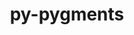 ---
title: "py-pygments"
layout: cache
categories: [package, develop-2023-06-04]
meta: {"versions": ["2.13.0"], "compilers": ["gcc@=11.1.0", "gcc@=11.3.0"], "oss": ["ubuntu20.04", "ubuntu22.04"], "platforms": ["linux"], "targets": ["ppc64le", "x86_64_v3"], "stacks": ["data-vis-sdk", "e4s", "e4s-power", "ml-linux-x86_64-cpu", "ml-linux-x86_64-cuda", "root"], "num_specs": 11, "num_specs_by_stack": {"root": 11, "e4s-power": 3, "data-vis-sdk": 4, "e4s": 3, "ml-linux-x86_64-cpu": 1, "ml-linux-x86_64-cuda": 1}}
spec_details: [{"hash": "lwu2ifpjfs3ooa4kel4berjvowjjjqw7", "compiler": "gcc@=11.1.0", "versions": ["2.13.0"], "os": "ubuntu20.04", "platform": "linux", "target": "ppc64le", "variants": ["build_system=python_pip"], "stacks": ["root", "e4s-power"], "size": "-", "tarball": "https://binaries.spack.io/develop-2023-06-04/build_cache/linux-ubuntu20.04-ppc64le/gcc-11.1.0/py-pygments-2.13.0/linux-ubuntu20.04-ppc64le-gcc-11.1.0-py-pygments-2.13.0-lwu2ifpjfs3ooa4kel4berjvowjjjqw7.spack"}, {"hash": "bpadp64zzqfjl5dfwhjcd6leln5bnpej", "compiler": "gcc@=11.1.0", "versions": ["2.13.0"], "os": "ubuntu20.04", "platform": "linux", "target": "ppc64le", "variants": ["build_system=python_pip"], "stacks": ["root", "e4s-power"], "size": "-", "tarball": "https://binaries.spack.io/develop-2023-06-04/build_cache/linux-ubuntu20.04-ppc64le/gcc-11.1.0/py-pygments-2.13.0/linux-ubuntu20.04-ppc64le-gcc-11.1.0-py-pygments-2.13.0-bpadp64zzqfjl5dfwhjcd6leln5bnpej.spack"}, {"hash": "7vfq5cka7s6vcejoxldpdp2gg2xgleiv", "compiler": "gcc@=11.1.0", "versions": ["2.13.0"], "os": "ubuntu20.04", "platform": "linux", "target": "ppc64le", "variants": ["build_system=python_pip"], "stacks": ["root", "e4s-power"], "size": "-", "tarball": "https://binaries.spack.io/develop-2023-06-04/build_cache/linux-ubuntu20.04-ppc64le/gcc-11.1.0/py-pygments-2.13.0/linux-ubuntu20.04-ppc64le-gcc-11.1.0-py-pygments-2.13.0-7vfq5cka7s6vcejoxldpdp2gg2xgleiv.spack"}, {"hash": "bs3l2fayxk3iwb45nb6wewovxmib53jw", "compiler": "gcc@=11.1.0", "versions": ["2.13.0"], "os": "ubuntu20.04", "platform": "linux", "target": "x86_64_v3", "variants": ["build_system=python_pip"], "stacks": ["root", "data-vis-sdk"], "size": "-", "tarball": "https://binaries.spack.io/develop-2023-06-04/build_cache/linux-ubuntu20.04-x86_64_v3/gcc-11.1.0/py-pygments-2.13.0/linux-ubuntu20.04-x86_64_v3-gcc-11.1.0-py-pygments-2.13.0-bs3l2fayxk3iwb45nb6wewovxmib53jw.spack"}, {"hash": "en5erb4uafk625bjope4z7sfpxblqou4", "compiler": "gcc@=11.1.0", "versions": ["2.13.0"], "os": "ubuntu20.04", "platform": "linux", "target": "x86_64_v3", "variants": ["build_system=python_pip"], "stacks": ["root", "data-vis-sdk"], "size": "-", "tarball": "https://binaries.spack.io/develop-2023-06-04/build_cache/linux-ubuntu20.04-x86_64_v3/gcc-11.1.0/py-pygments-2.13.0/linux-ubuntu20.04-x86_64_v3-gcc-11.1.0-py-pygments-2.13.0-en5erb4uafk625bjope4z7sfpxblqou4.spack"}, {"hash": "mxwaku2ewhuajww2y4x6z5gbpfdexcyg", "compiler": "gcc@=11.1.0", "versions": ["2.13.0"], "os": "ubuntu20.04", "platform": "linux", "target": "x86_64_v3", "variants": ["build_system=python_pip"], "stacks": ["root", "data-vis-sdk"], "size": "-", "tarball": "https://binaries.spack.io/develop-2023-06-04/build_cache/linux-ubuntu20.04-x86_64_v3/gcc-11.1.0/py-pygments-2.13.0/linux-ubuntu20.04-x86_64_v3-gcc-11.1.0-py-pygments-2.13.0-mxwaku2ewhuajww2y4x6z5gbpfdexcyg.spack"}, {"hash": "hosofhg52qmog4zjvzgau2svkoqvyqjf", "compiler": "gcc@=11.1.0", "versions": ["2.13.0"], "os": "ubuntu20.04", "platform": "linux", "target": "x86_64_v3", "variants": ["build_system=python_pip"], "stacks": ["e4s", "root"], "size": "-", "tarball": "https://binaries.spack.io/develop-2023-06-04/build_cache/linux-ubuntu20.04-x86_64_v3/gcc-11.1.0/py-pygments-2.13.0/linux-ubuntu20.04-x86_64_v3-gcc-11.1.0-py-pygments-2.13.0-hosofhg52qmog4zjvzgau2svkoqvyqjf.spack"}, {"hash": "53aefmro7b4dwo6i3crqvo6quedn6pzp", "compiler": "gcc@=11.1.0", "versions": ["2.13.0"], "os": "ubuntu20.04", "platform": "linux", "target": "x86_64_v3", "variants": ["build_system=python_pip"], "stacks": ["root", "data-vis-sdk"], "size": "-", "tarball": "https://binaries.spack.io/develop-2023-06-04/build_cache/linux-ubuntu20.04-x86_64_v3/gcc-11.1.0/py-pygments-2.13.0/linux-ubuntu20.04-x86_64_v3-gcc-11.1.0-py-pygments-2.13.0-53aefmro7b4dwo6i3crqvo6quedn6pzp.spack"}, {"hash": "xoi5a7c6mw6uypb34ttefwj3kzhqp5od", "compiler": "gcc@=11.1.0", "versions": ["2.13.0"], "os": "ubuntu20.04", "platform": "linux", "target": "x86_64_v3", "variants": ["build_system=python_pip"], "stacks": ["e4s", "root"], "size": "-", "tarball": "https://binaries.spack.io/develop-2023-06-04/build_cache/linux-ubuntu20.04-x86_64_v3/gcc-11.1.0/py-pygments-2.13.0/linux-ubuntu20.04-x86_64_v3-gcc-11.1.0-py-pygments-2.13.0-xoi5a7c6mw6uypb34ttefwj3kzhqp5od.spack"}, {"hash": "hgbabuybybzdvtiew5nqsnubq3vt7xfa", "compiler": "gcc@=11.1.0", "versions": ["2.13.0"], "os": "ubuntu20.04", "platform": "linux", "target": "x86_64_v3", "variants": ["build_system=python_pip"], "stacks": ["e4s", "root"], "size": "-", "tarball": "https://binaries.spack.io/develop-2023-06-04/build_cache/linux-ubuntu20.04-x86_64_v3/gcc-11.1.0/py-pygments-2.13.0/linux-ubuntu20.04-x86_64_v3-gcc-11.1.0-py-pygments-2.13.0-hgbabuybybzdvtiew5nqsnubq3vt7xfa.spack"}, {"hash": "hj2367eshnsemonrytv6aa5lcvpqa2gp", "compiler": "gcc@=11.3.0", "versions": ["2.13.0"], "os": "ubuntu22.04", "platform": "linux", "target": "x86_64_v3", "variants": ["build_system=python_pip"], "stacks": ["ml-linux-x86_64-cpu", "root", "ml-linux-x86_64-cuda"], "size": "-", "tarball": "https://binaries.spack.io/develop-2023-06-04/build_cache/linux-ubuntu22.04-x86_64_v3/gcc-11.3.0/py-pygments-2.13.0/linux-ubuntu22.04-x86_64_v3-gcc-11.3.0-py-pygments-2.13.0-hj2367eshnsemonrytv6aa5lcvpqa2gp.spack"}]
---
